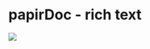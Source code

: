 # papirDoc - rich text

<img src="https://user-images.githubusercontent.com/53228013/79699483-47bc0180-8266-11ea-9c73-cefd0b2115eb.png">